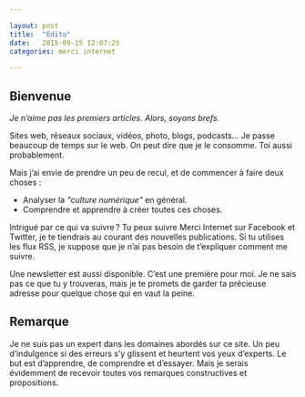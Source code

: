 ```yaml
---

layout: post
title:  "Edito"
date:   2015-09-15 12:07:25
categories: merci internet

---
```


## Bienvenue

*Je n’aime pas les premiers articles. Alors, soyons brefs.*

Sites web, réseaux sociaux, vidéos, photo, blogs, podcasts... Je passe beaucoup de temps sur le web. On peut dire que je le consomme. Toi aussi probablement.

Mais j’ai envie de prendre un peu de recul, et de commencer à faire deux choses :

- Analyser la *"culture numérique"* en général.
- Comprendre et apprendre à créer toutes ces choses.

Intrigué par ce qui va suivre ? Tu peux suivre Merci Internet sur Facebook et Twitter, je te tiendrais au courant des nouvelles publications. Si tu utilises les flux RSS, je suppose que je n’ai pas besoin de t’expliquer comment me suivre.

Une newsletter est aussi disponible. C’est une première pour moi. Je ne sais pas ce que tu y trouveras, mais je te promets de garder ta précieuse adresse pour quelque chose qui en vaut la peine.

## Remarque

Je ne suis pas un expert dans les domaines abordés sur ce site. Un peu d’indulgence si des erreurs s’y glissent et heurtent vos yeux d’experts. Le but est d’apprendre, de comprendre et d’essayer. Mais je serais évidemment de recevoir toutes vos remarques constructives et propositions.